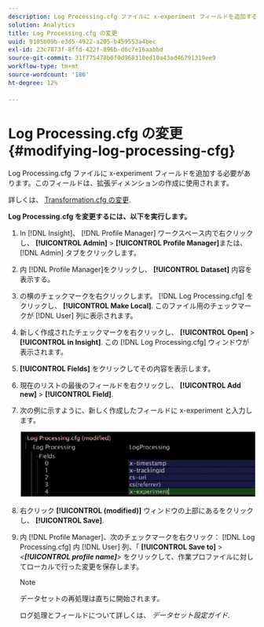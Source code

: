 ```yaml
---
description: Log Processing.cfg ファイルに x-experiment フィールドを追加する必要があります。このフィールドは、拡張ディメンションの作成に使用されます。
solution: Analytics
title: Log Processing.cfg の変更
uuid: 9105b09b-e3d5-4922-a205-b459553a4bec
exl-id: 23c7873f-8ffd-422f-896b-d6c7e16aabbd
source-git-commit: 31f775478b0f0d968310ed10a43ad46791319ee9
workflow-type: tm+mt
source-wordcount: '186'
ht-degree: 12%

---
```


# Log Processing.cfg の変更{#modifying-log-processing-cfg}

Log Processing.cfg ファイルに x-experiment フィールドを追加する必要があります。このフィールドは、拡張ディメンションの作成に使用されます。

詳しくは、 [Transformation.cfg の変更](../../../home/c-undst-ctrld-exp/c-vw-rslts/t-mod-trfmtn.md#task-d61b02853a82492c9a76e3c5fe8a3fb6).

**Log Processing.cfg を変更するには、以下を実行します。**

1. In [!DNL Insight]、 [!DNL Profile Manager] ワークスペース内で右クリックし、 **[!UICONTROL Admin]** > **[!UICONTROL Profile Manager]**&#x200B;または、 [!DNL Admin] タブをクリックします。
1. 内 [!DNL Profile Manager]をクリックし、 **[!UICONTROL Dataset]** 内容を表示する。
1. の横のチェックマークを右クリックします。 [!DNL Log Processing.cfg] をクリックし、 **[!UICONTROL Make Local]**. このファイル用のチェックマークが [!DNL User] 列に表示されます。
1. 新しく作成されたチェックマークを右クリックし、 **[!UICONTROL Open]** > **[!UICONTROL in Insight]**. この [!DNL Log Processing.cfg] ウィンドウが表示されます。
1. **[!UICONTROL Fields]** をクリックしてその内容を表示します。
1. 現在のリストの最後のフィールドを右クリックし、 **[!UICONTROL Add new]** > **[!UICONTROL Field]**.
1. 次の例に示すように、新しく作成したフィールドに x-experiment と入力します。

   ![ステップ情報](assets/logprocessing.png)

1. 右クリック **[!UICONTROL (modified)]** ウィンドウの上部にあるをクリックし、 **[!UICONTROL Save]**.
1. 内 [!DNL Profile Manager]、次のチェックマークを右クリック： [!DNL Log Processing.cfg] 内 [!DNL User] 列、「 **[!UICONTROL Save to]** > *&lt;**[!UICONTROL profile name]**>* をクリックして、作業プロファイルに対してローカルで行った変更を保存します。

   >[!NOTE]
   >
   >データセットの再処理は直ちに開始されます。

   ログ処理とフィールドについて詳しくは、 *データセット設定ガイド*.

